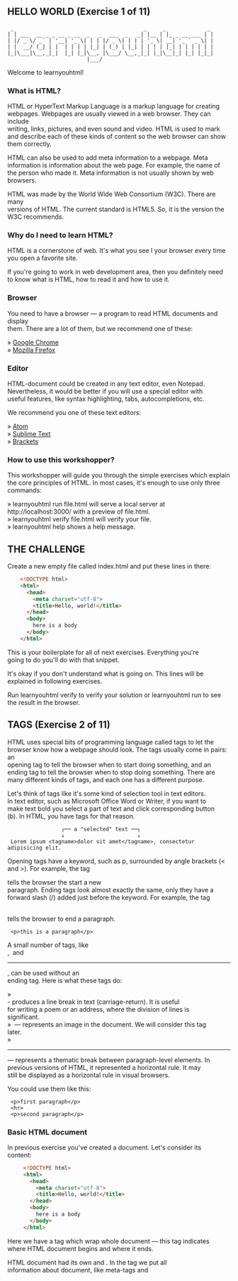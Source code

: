 ## HELLO WORLD (Exercise 1 of 11)  

     _                                         _     _             _  
    | | ___  __ _ _ __ _ __  _   _  ___  _   _| |__ | |_ _ __ ___ | |  
    | |/ _ \/ _` | '__| '_ \| | | |/ _ \| | | | '_ \| __| '_ ` _ \| |  
    | |  __/ (_| | |  | | | | |_| | (_) | |_| | | | | |_| | | | | | |  
    |_|\___|\__,_|_|  |_| |_|\__, |\___/ \__,_|_| |_|\__|_| |_| |_|_|  
                             |___/  

 Welcome to learnyouhtml!  

### What is HTML?  

 HTML or HyperText Markup Language is a markup language for creating  
 webpages. Webpages are usually viewed in a web browser. They can include  
 writing, links, pictures, and even sound and video. HTML is used to mark  
 and describe each of these kinds of content so the web browser can show  
 them correctly.  

 HTML can also be used to add meta information to a webpage. Meta  
 information is information about the web page. For example, the name of  
 the person who made it. Meta information is not usually shown by web  
 browsers.  

 HTML was made by the World Wide Web Consortium (W3C). There are many  
 versions of HTML. The current standard is HTML5. So, it is the version the  
 W3C recommends.  

### Why do I need to learn HTML?  

 HTML is a cornerstone of web. It's what you see I your browser every time  
 you open a favorite site.  

 If you're going to work in web development area, then you definitely need  
 to know what is HTML, how to read it and how to use it.  

### Browser  

 You need to have a browser — a program to read HTML documents and display  
 them. There are a lot of them, but we recommend one of these:  

  » [Google Chrome](https://www.google.com/chrome)                              
  » [Mozilla Firefox](https://www.mozilla.org/en-US/firefox/new)                

### Editor  

 HTML-document could be created in any text editor, even Notepad.  
 Nevertheless, it would be better if you will use a special editor with  
 useful features, like syntax highlighting, tabs, autocompletions, etc.  

 We recommend you one of these text editors:  

  » [Atom](https://atom.io)                                                     
  » [Sublime Text](https://www.sublimetext.com/)                                
  » [Brackets](http://brackets.io/)                                             

### How to use this workshopper?  

 This workshopper will guide you through the simple exercises which explain  
 the core principles of HTML. In most cases, it's enough to use only three  
 commands:  

  » learnyouhtml run file.html will serve a local server at                                                                            
    http://localhost:3000/ with a preview of file.html.                         
  » learnyouhtml verify file.html will verify your file.                        
  » learnyouhtml help shows a help message.                                     

## THE CHALLENGE  

 Create a new empty file called index.html and put these lines in there:  
```html
    <!DOCTYPE html>  
    <html>  
      <head>  
        <meta charset="utf-8">  
        <title>Hello, world!</title>  
      </head>  
      <body>  
        here is a body  
      </body>  
    </html>  
```
 This is your boilerplate for all of next exercises. Everything you're  
 going to do you'll do with that snippet.   

 It's okay if you don't understand what is going on. This lines will be  
 explained in following exercises.  

 Run learnyouhtml verify to verify your solution or learnyouhtml run to see  
 the result in the browser.  

## TAGS (Exercise 2 of 11)  

  HTML uses special bits of programming language called tags to let the  
  browser know how a webpage should look. The tags usually come in pairs: an  
  opening tag to tell the browser when to start doing something, and an  
  ending tag to tell the browser when to stop doing something. There are  
  many different kinds of tags, and each one has a different purpose.  

  Let's think of tags like it's some kind of selection tool in text editors.  
  In text editor, such as Microsoft Office Word or Writer, if you want to  
  make text bold you select a part of text and click corresponding button  
  (b). In HTML, you have tags for that reason.  

                     ┌── a "selected" text ──┐  
                     ↓                       ↓  
     Lorem ipsum <tagname>dolor sit amet</tagname>, consectetur adipisicing elit.  

  Opening tags have a keyword, such as p, surrounded by angle brackets (<  
  and >). For example, the tag <p> tells the browser the start a new  
  paragraph. Ending tags look almost exactly the same, only they have a  
  forward slash (/) added just before the keyword. For example, the tag </p>  
  tells the browser to end a paragraph.  

     <p>this is a paragraph</p>  

  A small number of tags, like <br>, <img> and <hr>, can be used without an  
  ending tag. Here is what these tags do:  

   » <br> - produces a line break in text (carriage-return). It is useful                                                                            
     for writing a poem or an address, where the division of lines is                                                                            
     significant.                                                                
   » <img> — represents an image in the document. We will consider this tag                                                                            
     later.                                                                      
   » <hr> — represents a thematic break between paragraph-level elements. In                                                                            
     previous versions of HTML, it represented a horizontal rule. It may                                                                            
     still be displayed as a horizontal rule in visual browsers.                 

  You could use them like this:  

     <p>first paragraph</p>  
     <hr>  
     <p>second paragraph</p>  

### Basic HTML document  

  In previous exercise you've created a document. Let's consider its  
  content:  
```html
     <!DOCTYPE html>  
     <html>  
       <head>  
         <meta charset="utf-8">  
         <title>Hello, world!</title>  
       </head>  
       <body>  
         here is a body  
       </body>  
     </html>  
```
  Here we have a <html> tag which wrap whole document — this tag indicates  
  where HTML document begins and where it ends.  

  HTML document had its own <head> and <body>. In the <head> tag we put all  
  information about document, like meta-tags and <title>. The content of  
  <title> tag will be shown in browser's tag of this document. In the <body>  
  images, etc.  

  Probably, you still have a question: "What does <meta charset="utf-8"> tag  
  do?" Well, this is special tag — a meta-tag. Meta-tags are used for  
  describing a document. It's a bit weird, but keep thinking about meta-tags  
  as an information about information. Directly, this tag means that we want  
  to use utf-8 charset for our document.  

## THE CHALLENGE  

  You already have an HTML-document. In <body> add two paragraphs (<p>) with  
  any text you like. Please, separate these two tags with horizontal rule  
  (<hr> tag).  

  Don't forget to check your solution, run learnyouhtml verify to verify.  

## ATTRIBUTES (Exercise 3 of 11)  

    In this exercise we are going to take a look at tag's attributes.  

    Tag's attributes extend ability of tags and let us flexible control over  
    different options of displaying of elements or their behavior. There is a  
    lot of attributes for different purposes like color, size, address and so  
    on.  

    You can specify attributes like this:  

       <tag attribute1="value1" attribute2="value2">some text</tag>  
       <!-- or for self-closing tag -->  
       <tag attribute1="value1" attribute2="value2">  

    In according to HTML specification, all values of attributes should be  
    defined between double quotes (attribute="value") or single quotes  
    (attribute='value'). Omitting these quotes wouldn't cause an error,  
    because browsers, in most of cases, will handle this code correctly.  
    However, you can get a problem if you try to define value with spaces and  
    don't wrap this value in quotes. Consider this example:  

       <!-- with double quotes -->  
       <tag attribute="value with spaces"></tag>  
       <!-- with single quotes -->  
       <tag attribute='value with spaces'></tag>  
       <!-- without quotes -->  
       <tag attribute=value with spaces></tag>  

    In third example above, we have got a problem. Only value would be used as  
    an value of attribute, so with and spaces would be ignored as invalid  
    attributes. That's why we suggest you to wrap values of attributes in  
    quotes.  

    There are few important things you need to remember: if you didn't specify  
    an attribute, browser will use default values for that attribute; order of  
    attributes isn't matter, each attribute belongs to specific type (text,  
    number, path to file, etc).  

## THE CHALLENGE  

    You're already familiar with <img> tag from previous exercise. This tag  
    embeds an image on page. This tag has few important attributes:  

     » src - the image URL. This attribute is mandatory for the <img> element.     
     » alt - this attribute defines the alternative text describing the image.                                                                            
       Users will see this text displayed if the image URL is wrong or if the                                                                            
       image is not yet downloaded.                                                
     » height - the intrinsic height of the image in pixels.                       
     » width - the intrinsic width of the image in pixels.                         

    You need create an HTML document with an image. Feel free to set any  
    values for src and alt attributes.  

    If you did this, check your solution with learnyouhtml verify.  

## ATTRIBUTES (Exercise 3 of 11)  

      In this exercise we are going to take a look at tag's attributes.  

      Tag's attributes extend ability of tags and let us flexible control over  
      different options of displaying of elements or their behavior. There is a  
      lot of attributes for different purposes like color, size, address and so  
      on.  

      You can specify attributes like this:  

         <tag attribute1="value1" attribute2="value2">some text</tag>  
         <!-- or for self-closing tag -->  
         <tag attribute1="value1" attribute2="value2">  

      In according to HTML specification, all values of attributes should be  
      defined between double quotes (attribute="value") or single quotes  
      (attribute='value'). Omitting these quotes wouldn't cause an error,  
      because browsers, in most of cases, will handle this code correctly.  
      However, you can get a problem if you try to define value with spaces and  
      don't wrap this value in quotes. Consider this example:  

         <!-- with double quotes -->  
         <tag attribute="value with spaces"></tag>  
         <!-- with single quotes -->  
         <tag attribute='value with spaces'></tag>  
         <!-- without quotes -->  
         <tag attribute=value with spaces></tag>  

      In third example above, we have got a problem. Only value would be used as  
      an value of attribute, so with and spaces would be ignored as invalid  
      attributes. That's why we suggest you to wrap values of attributes in  
      quotes.  

      There are few important things you need to remember: if you didn't specify  
      an attribute, browser will use default values for that attribute; order of  
      attributes isn't matter, each attribute belongs to specific type (text,  
      number, path to file, etc).  

## THE CHALLENGE  

      You're already familiar with <img> tag from previous exercise. This tag  
      embeds an image on page. This tag has few important attributes:  

       » src - the image URL. This attribute is mandatory for the <img> element.     
       » alt - this attribute defines the alternative text describing the image.                                                                            
         Users will see this text displayed if the image URL is wrong or if the                                                                            
         image is not yet downloaded.                                                
       » height - the intrinsic height of the image in pixels.                       
       » width - the intrinsic width of the image in pixels.                         

      You need create an HTML document with an image. Feel free to set any  
      values for src and alt attributes.  

      If you did this, check your solution with learnyouhtml verify.  
